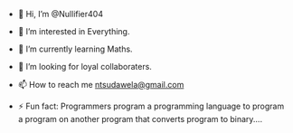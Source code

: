- 👋 Hi, I’m @Nullifier404
- 👀 I’m interested in Everything.
- 🌱 I’m currently learning Maths.
- 💞️ I’m looking for loyal collaboraters. 
- 📫 How to reach me ntsudawela@gmail.com

- ⚡ Fun fact: Programmers program a programming language to program a program on another program that converts program to binary....

<!---
Nullifier404/Nullifier404 is a ✨ special ✨ repository because its `README.md` (this file) appears on your GitHub profile.
You can click the Preview link to take a look at your changes.
--->
